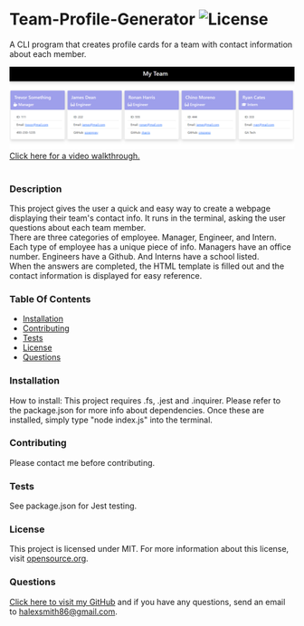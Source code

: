 # Team-Profile-Generator ![License](https://img.shields.io/badge/License-MIT-blue.svg)

A CLI program that creates profile cards for a team with contact information about each member.

![screenshot of portfolio website](./src/screenshot.png?raw=true "screenshot of generated contact info")
[Click here for a video walkthrough.](https://drive.google.com/file/d/1qE-Zrs344kqTbqI--UQsE-3cQNJh4DmW/view?usp=sharing)<br><br>

### Description
This project gives the user a quick and easy way to create a webpage displaying their team's contact info. It runs in the terminal, asking the user questions about each team member.
<br>
There are three categories of employee. Manager, Engineer, and Intern. Each type of employee has a unique piece of info. Managers have an office number. Engineers have a Github. And Interns have a school listed.
<br>
When the answers are completed, the HTML template is filled out and the contact information is displayed for easy reference.

### Table Of Contents
- [Installation](#Installation)
- [Contributing](#Contributing)
- [Tests](#Tests)
- [License](#License)
- [Questions](#Questions)

### Installation <a name="Installation"></a>
How to install: This project requires .fs, .jest and .inquirer. Please refer to the package.json for more info about dependencies. Once these are installed, simply type "node index.js" into the terminal.


### Contributing <a name="Contributing"></a>
Please contact me before contributing.

### Tests <a name="Tests"></a>
See package.json for Jest testing.

### License <a name="License"></a>
This project is licensed under MIT. For more information about this license, visit [opensource.org](http://www.opensource.org).

### Questions  <a name="Questions"></a>
[Click here to visit my GitHub](http://github.com/sorengrey/)
and if you have any questions, send an email to halexsmith86@gmail.com.
